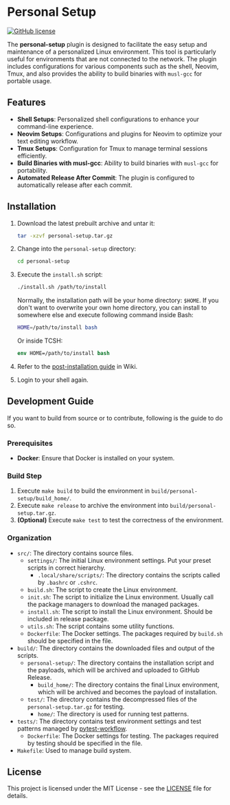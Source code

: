 # Personal Setup

[![GitHub license](https://img.shields.io/badge/license-MIT-blue.svg)](https://github.com/henry-hsieh/personal-setup/blob/main/LICENSE)

The **personal-setup** plugin is designed to facilitate the easy setup and maintenance of a personalized Linux environment. This tool is particularly useful for environments that are not connected to the network. The plugin includes configurations for various components such as the shell, Neovim, Tmux, and also provides the ability to build binaries with `musl-gcc` for portable usage.

## Features

- **Shell Setups**: Personalized shell configurations to enhance your command-line experience.
- **Neovim Setups**: Configurations and plugins for Neovim to optimize your text editing workflow.
- **Tmux Setups**: Configuration for Tmux to manage terminal sessions efficiently.
- **Build Binaries with musl-gcc**: Ability to build binaries with `musl-gcc` for portability.
- **Automated Release After Commit**: The plugin is configured to automatically release after each commit.

## Installation

1. Download the latest prebuilt archive and untar it:

   ```bash
   tar -xzvf personal-setup.tar.gz
   ```

2. Change into the `personal-setup` directory:

   ```bash
   cd personal-setup
   ```

3. Execute the `install.sh` script:

   ```bash
   ./install.sh /path/to/install
   ```

   Normally, the installation path will be your home directory: `$HOME`.
   If you don't want to overwrite your own home directory, you can install to somewhere else and execute following command inside Bash:

   ```bash
   HOME=/path/to/install bash
   ```

   Or inside TCSH:

   ```csh
   env HOME=/path/to/install bash
   ```

4. Refer to the [post-installation guide](https://github.com/henry-hsieh/personal-setup/wiki/Environment-Setup) in Wiki.

5. Login to your shell again.

## Development Guide

If you want to build from source or to contribute, following is the guide to do so.

### Prerequisites

- **Docker**: Ensure that Docker is installed on your system.

### Build Step

1. Execute `make build` to build the environment in `build/personal-setup/build_home/`.
2. Execute `make release` to archive the environment into `build/personal-setup.tar.gz`.
3. **(Optional)** Execute `make test` to test the correctness of the environment.

### Organization

- `src/`: The directory contains source files.
  - `settings/`: The initial Linux environment settings. Put your preset scripts in correct hierarchy.
    - `.local/share/scripts/`: The directory contains the scripts called by `.bashrc` or `.cshrc`.
  - `build.sh`: The script to create the Linux environment.
  - `init.sh`: The script to initialize the Linux environment. Usually call the package managers to download the managed packages.
  - `install.sh`: The script to install the Linux environment. Should be included in release package.
  - `utils.sh`: The script contains some utility functions.
  - `Dockerfile`: The Docker settings. The packages required by `build.sh` should be specified in the file.
- `build/`: The directory contains the downloaded files and output of the scripts.
  - `personal-setup/`: The directory contains the installation script and the payloads, which will be archived and uploaded to GitHub Release.
    - `build_home/`: The directory contains the final Linux environment, which will be archived and becomes the payload of installation.
  - `test/`: The directory contains the decompressed files of the `personal-setup.tar.gz` for testing.
    - `home/`: The directory is used for running test patterns.
- `tests/`: The directory contains test environment settings and test patterns managed by [pytest-workflow](https://github.com/LUMC/pytest-workflow).
  - `Dockerfile`: The Docker settings for testing. The packages required by testing should be specified in the file.
- `Makefile`: Used to manage build system.

## License

This project is licensed under the MIT License - see the [LICENSE](https://github.com/henry-hsieh/personal-setup/blob/main/LICENSE) file for details.

